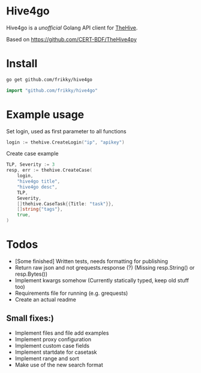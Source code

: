 # Hive4go
Hive4go is a _unofficial_ Golang API client for [TheHive](https://thehive-project.org/).

Based on https://github.com/CERT-BDF/TheHive4py


# Install
```Bash
go get github.com/frikky/hive4go
```

```Go
import "github.com/frikky/hive4go"
```

# Example usage
Set login, used as first parameter to all functions
```Go
login := thehive.CreateLogin("ip", "apikey")
```

Create case example
```Go
TLP, Severity := 3
resp, err := thehive.CreateCase(
	login,									
	"hive4go title", 						
	"hive4go desc", 						
	TLP, 									
	Severity, 								
	[]thehive.CaseTask{{Title: "task"}}, 	
	[]string{"tags"},						
	true,									
)
```

# Todos
* [Some finished] Written tests, needs formatting for publishing 
* Return raw json and not grequests.response (?) (Missing resp.String() or resp.Bytes())
* Implement kwargs somehow (Currently statically typed, keep old stuff too)
* Requirements file for running (e.g. grequests)
* Create an actual readme

## Small fixes:)
* Implement files and file add examples
* Implement proxy configuration 
* Implement custom case fields 
* Implement startdate for casetask 
* Implement range and sort 
* Make use of the new search format
